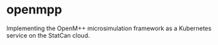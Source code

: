 # openmpp
Implementing the OpenM++ microsimulation framework as a Kubernetes service on the StatCan cloud.
